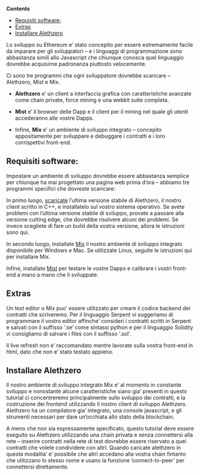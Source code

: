 <!-- START doctoc generated TOC please keep comment here to allow auto update -->
<!-- DON'T EDIT THIS SECTION, INSTEAD RE-RUN doctoc TO UPDATE -->
**Contents**

- [Requisiti software:](#requisiti-software)
- [Extras](#extras)
- [Installare Alethzero](#installare-alethzero)

<!-- END doctoc generated TOC please keep comment here to allow auto update -->

Lo sviluppo su Ethereum e’ stato concepito per essere estremamente facile da imparare per gli sviluppatori – e i linguaggi di programmazione sono abbastanza simili allo Javascript che chiunque conosca quel linguaggio dovrebbe acquisirne padronanza piuttosto velocemente. 

Ci sono tre programmi che ogni sviluppatore dovrebbe scaricare – Alethzero, Mist e Mix. 

* **Alethzero** e’ un client a interfaccia grafica con caratteristiche avanzate come chain private, force mining e una webkit suite completa. 

* **Mist** e’ il browser delle Dapp e il client per il mining nel quale gli utenti accederanno alle vostre Dapps. 

* Infine, **Mix** e’ un ambiente di sviluppo integrato – concepito appositamente per sviluppare e debuggare i contratti e i loro corrispettivi front-end. 

## Requisiti software:

Impostare un ambiente di sviluppo dovrebbe essere abbastanza semplice per chiunque ha mai progettato una pagina web prima d’ora – abbiamo tre programmi specifici che dovreste scaricare: 

In primo luogo, [scaricate](https://github.com/ethereum/cpp-ethereum/wiki) l’ultima versione stabile di Alethzero, il nostro client scritto in C++, e installatelo sul vostro sistema operativo. Se avete problemi con l’ultima versione stabile di sviluppo, provate a passare alla versione cutting edge, che dovrebbe risolvere alcuni dei problemi. Se invece scegliete di fare un build della vostra versione, allora le istruzioni sono qui.

In secondo luogo, installate [Mix](https://github.com/ethereum/cpp-ethereum/releases) il nostro ambiente di sviluppo integrato disponibile per Windows e Mac. Se utilizzate Linux, seguite le istruzioni qui per installare Mix.

Infine, installate [Mist](https://github.com/ethereum/go-ethereum#automated-dev-builds) per testare le vostre Dapps e calibrare i vostri front-end a mano a mano che li sviluppate.

## Extras

Un text editor o Mix puo’ essere utilizzato per creare il codice backend dei contratti che scriveremo. Per il linguaggio Serpent vi suggeriamo di programmare il vostro editor affinche’ consideri i contratti scritti in Serpent e salvati con il suffisso ‘.se’ come sintassi python e per il linguaggio Solidity vi consigliamo di salvare i files con il suffisso ‘.sol’.

Il live refresh non e’ raccomandato mentre lavorate sulla vostra front-end in html, dato che non e’ stato testato appieno. 

## Installare Alethzero

Il nostro ambiente di sviluppo integrato Mix e’ al momento in constante sviluppo e nonostante alcune caratteristiche siano gia’ presenti in questo tutorial ci concentreremo principalmente sullo sviluppo dei contratti, e la costruzione dei frontend utilizzando il nostro client di sviluppo Alethzero. Alethzero ha un compilatore gia’ integrato, una console javascript, e gli strumenti necessari per dare un’occhiata allo stato della blockchain.

A meno che non sia espressamente specificato, questo tutorial deve essere eseguito su Alethzero utilizzando una chain privata e senza connettersi alla rete – inserire contratti nella rete di test dovrebbe essere riservato a quei contratti che volete condividere con altri. Quando caricate alethzero in questa modalita’ e’ possibile che altri accedano alla vostra chain fintanto che utilizzano lo stesso nome e usano la funzione ‘connect-to-peer’ per connettersi direttamente.

